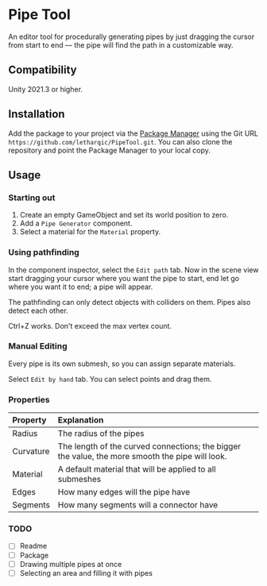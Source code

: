 # Pipe Tool

An editor tool for procedurally generating pipes by just dragging the cursor from start to end — the pipe will find the path in a customizable way.

## Compatibility

Unity 2021.3 or higher.

## Installation

Add the package to your project via the [Package Manager](https://docs.unity3d.com/Manual/upm-ui.html) using the Git URL
`https://github.com/letharqic/PipeTool.git`. You can also clone the repository and point the Package Manager to your local copy.

## Usage

### Starting out

1. Create an empty GameObject and set its world position to zero.
2. Add a `Pipe Generator` component.
3. Select a material for the `Material` property.

### Using pathfinding

In the component inspector, select the `Edit path` tab. Now in the scene view start dragging your cursor where you want the pipe to start, end let go where you want it to end; a pipe will appear.

The pathfinding can only detect objects with colliders on them. Pipes also detect each other.

Ctrl+Z works. Don't exceed the max vertex count.

### Manual Editing

Every pipe is its own submesh, so you can assign separate materials.

Select `Edit by hand` tab. You can select points and drag them.

### Properties

Property | Explanation
:- | :-
Radius | The radius of the pipes
Curvature | The length of the curved connections; the bigger the value, the more smooth the pipe will look.
Material | A default material that will be applied to all submeshes
Edges | How many edges will the pipe have
Segments | How many segments will a connector have

### TODO

- [ ] Readme
- [ ] Package
- [ ] Drawing multiple pipes at once
- [ ] Selecting an area and filling it with pipes
